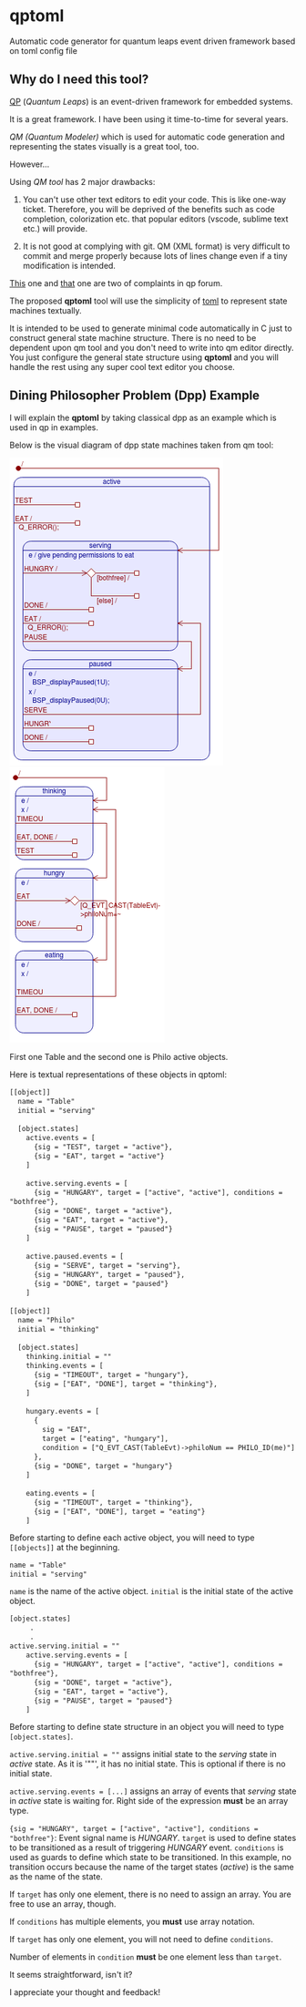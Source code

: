 # qptoml
Automatic code generator for quantum leaps event driven framework based on toml config file

## Why do I need this tool?

[QP](https://www.state-machine.com/) (*Quantum Leaps*) is an event-driven framework for embedded systems.

It is a great framework. I have been using it time-to-time for several years.

*QM (Quantum Modeler)* which is used for automatic code generation and representing the states visually is a great tool, too.

However...

Using *QM tool* has 2 major drawbacks:

1. You can't use other text editors to edit your code. This is like one-way ticket. Therefore, you will be deprived of the benefits such as code completion, colorization etc. that popular editors (vscode, sublime text etc.) will provide.

2. It is not good at complying with git. QM (XML format) is very difficult to commit and merge properly because lots of lines change even if a tiny modification is intended.

[This](https://sourceforge.net/p/qpc/discussion/668726/thread/89676c7f/#0193/bad7/8808/e256) one and [that](https://sourceforge.net/p/qpc/discussion/668726/thread/89676c7f/#25d1) one are two of complaints in qp forum.

The proposed **qptoml** tool will use the simplicity of [toml](https://github.com/toml-lang/toml) to represent state machines textually.

It is intended to be used to generate minimal code automatically in C just to construct general state machine structure.
There is no need to be dependent upon qm tool and you don't need to write into qm editor directly. You just configure the general state structure using **qptoml** and you will handle the rest using any super cool text editor you choose.

## Dining Philosopher Problem (Dpp) Example

I will explain the **qptoml** by taking classical dpp as an example which is used in qp in examples.

Below is the visual diagram of dpp state machines taken from qm tool:

![Table Active Object](img/Table.png)
![Philo Active Object](img/Philo.png)

First one Table and the second one is Philo active objects.

Here is textual representations of these objects in qptoml:

```
[[object]]
  name = "Table"
  initial = "serving"

  [object.states]
    active.events = [
      {sig = "TEST", target = "active"},
      {sig = "EAT", target = "active"}
    ]

    active.serving.events = [
      {sig = "HUNGARY", target = ["active", "active"], conditions = "bothfree"},
      {sig = "DONE", target = "active"},
      {sig = "EAT", target = "active"},
      {sig = "PAUSE", target = "paused"}
    ]

    active.paused.events = [
      {sig = "SERVE", target = "serving"},
      {sig = "HUNGARY", target = "paused"},
      {sig = "DONE", target = "paused"}
    ]

[[object]]
  name = "Philo"
  initial = "thinking"

  [object.states]
    thinking.initial = ""
    thinking.events = [
      {sig = "TIMEOUT", target = "hungary"},
      {sig = ["EAT", "DONE"], target = "thinking"},
    ]

    hungary.events = [
      {
        sig = "EAT",
        target = ["eating", "hungary"],
        condition = ["Q_EVT_CAST(TableEvt)->philoNum == PHILO_ID(me)"]
      },
      {sig = "DONE", target = "hungary"}
    ]

    eating.events = [
      {sig = "TIMEOUT", target = "thinking"},
      {sig = ["EAT", "DONE"], target = "eating"}
    ]
```

Before starting to define each active object, you will need to type `[[objects]]` at the beginning.

```
name = "Table"
initial = "serving"
```

`name` is the name of the active object.
`initial` is the initial state of the active object.

```
[object.states]
     .
     .
active.serving.initial = ""
    active.serving.events = [
      {sig = "HUNGARY", target = ["active", "active"], conditions = "bothfree"},
      {sig = "DONE", target = "active"},
      {sig = "EAT", target = "active"},
      {sig = "PAUSE", target = "paused"}
    ]
```

Before starting to define state structure in an object you will need to type `[object.states]`.

`active.serving.initial = ""` assigns initial state to the *serving* state in *active* state. As it is '""', it has no initial state. This is optional if there is no initial state.

`active.serving.events = [...]` assigns an array of events that *serving* state in *active* state is waiting for. Right side of the expression **must** be an array type.

`{sig = "HUNGARY", target = ["active", "active"], conditions = "bothfree"}`:
Event signal name is *HUNGARY*. `target` is used to define states to be transitioned as a result of triggering *HUNGARY* event. `conditions` is used as guards to define which state to be transitioned. In this example, no transition occurs because the name of the target states (*active*) is the same as the name of the state.

If `target` has only one element, there is no need to assign an array. You are free to use an array, though.

If `conditions` has multiple elements, you **must** use array notation.

If `target` has only one element, you will not need to define `conditions`.

Number of elements in `condition` **must** be one element less than `target`.

It seems straightforward, isn't it?

I appreciate your thought and feedback!

